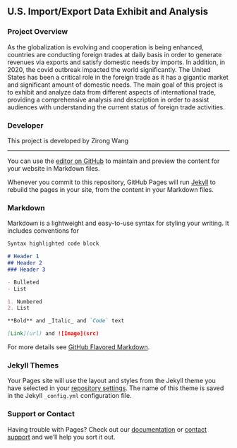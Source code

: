 ## U.S. Import/Export Data Exhibit and Analysis

### Project Overview
As the globalization is evolving and cooperation is being enhanced, countries are conducting foreign trades at daily basis in order to generate revenues via exports and satisfy domestic needs
by imports. In addition, in 2020, the covid outbreak impacted the world significantly. The United States has been a critical role in the foreign trade as it has a gigantic market and
    significant amount of domestic needs. The main goal of this project is to exhibit and analyze data from different aspects of international trade, providing a comprehensive analysis and description
in order to assist audiences with understanding the current status of foreign trade activities.
 
### Developer
This project is developed by Zirong Wang 
 
-----------
You can use the [editor on GitHub](https://github.com/zwang190/us_import_export/edit/gh-pages/index.md) to maintain and preview the content for your website in Markdown files.

Whenever you commit to this repository, GitHub Pages will run [Jekyll](https://jekyllrb.com/) to rebuild the pages in your site, from the content in your Markdown files.

### Markdown

Markdown is a lightweight and easy-to-use syntax for styling your writing. It includes conventions for

```markdown
Syntax highlighted code block

# Header 1
## Header 2
### Header 3

- Bulleted
- List

1. Numbered
2. List

**Bold** and _Italic_ and `Code` text

[Link](url) and ![Image](src)
```

For more details see [GitHub Flavored Markdown](https://guides.github.com/features/mastering-markdown/).

### Jekyll Themes

Your Pages site will use the layout and styles from the Jekyll theme you have selected in your [repository settings](https://github.com/zwang190/us_import_export/settings). The name of this theme is saved in the Jekyll `_config.yml` configuration file.

### Support or Contact

Having trouble with Pages? Check out our [documentation](https://docs.github.com/categories/github-pages-basics/) or [contact support](https://support.github.com/contact) and we’ll help you sort it out.
